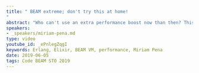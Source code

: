 ```yaml
---
title: " BEAM extreme; don't try this at home!
"
abstract: "Who can't use an extra performance boost now than then? This talk collects a set of outrageous stunts and maybe-controversial defying acts I have seen and sometimes made in production, that can give the Erlang Virtual Machine that extra speed or memory edge on different scenarios."
speakers:
- _speakers/miriam-pena.md
type: video
youtube_id: _ePnlegZqgI
keywords: Erlang, Elixir, BEAM VM, performance, Miriam Pena
date: 2019-06-05
tags: Code BEAM STO 2019
---
```

